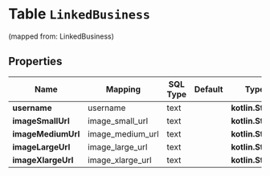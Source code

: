 
# Table `LinkedBusiness`
(mapped from: LinkedBusiness)

## Properties
Name | Mapping | SQL Type | Default | Type | Description | Notes
---- | ------- | -------- | ------- | ---- | ----------- | -----
**username** | username | text |  | **kotlin.String** | Username |  [optional]
**imageSmallUrl** | image_small_url | text |  | **kotlin.String** | image_small_url |  [optional]
**imageMediumUrl** | image_medium_url | text |  | **kotlin.String** | image_medium_url |  [optional]
**imageLargeUrl** | image_large_url | text |  | **kotlin.String** | image_large_url |  [optional]
**imageXlargeUrl** | image_xlarge_url | text |  | **kotlin.String** | image_xlarge_url |  [optional]







